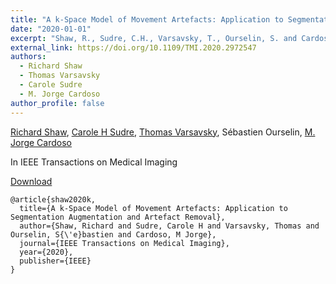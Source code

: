 ```yaml
---
title: "A k-Space Model of Movement Artefacts: Application to Segmentation Augmentation and Artefact Removal"
date: "2020-01-01"
excerpt: "Shaw, R., Sudre, C.H., Varsavsky, T., Ourselin, S. and Cardoso, M.J., 2020. IEEE Transactions on Medical Imaging."
external_link: https://doi.org/10.1109/TMI.2020.2972547
authors:
  - Richard Shaw
  - Thomas Varsavsky
  - Carole Sudre
  - M. Jorge Cardoso
author_profile: false
---
```

[Richard Shaw](/people/richard_shaw), [Carole H Sudre](/people/carole_sudre), [Thomas Varsavsky](/people/thomas_varsavsky), Sébastien Ourselin, [M. Jorge Cardoso](/people/jorge_cardoso)

In IEEE Transactions on Medical Imaging


<a href="{{page.external_link}}" target="_blank"> Download </a>

```
@article{shaw2020k,
  title={A k-Space Model of Movement Artefacts: Application to Segmentation Augmentation and Artefact Removal},
  author={Shaw, Richard and Sudre, Carole H and Varsavsky, Thomas and Ourselin, S{\'e}bastien and Cardoso, M Jorge},
  journal={IEEE Transactions on Medical Imaging},
  year={2020},
  publisher={IEEE}
}
```
